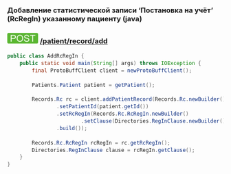### Добавление статистической записи ‘Постановка на учёт’ (RcRegIn) указанному пациенту (java)

### ![POST](../../../../../../img/post.png) [/patient/record/add](../../index.md)

```java
public class AddRcRegIn {
    public static void main(String[] args) throws IOException {
        final ProtoBuffClient client = newProtoBuffClient();

        Patients.Patient patient = getPatient();

        Records.Rc rc = client.addPatientRecord(Records.Rc.newBuilder()
                .setPatientId(patient.getId())
                .setRcRegIn(Records.Rc.RcRegIn.newBuilder()
                        .setClause(Directories.RegInClause.newBuilder().setCode("NONE")))
                .build());

        Records.Rc.RcRegIn rcRegIn = rc.getRcRegIn();
        Directories.RegInClause clause = rcRegIn.getClause();
    }
}
```

